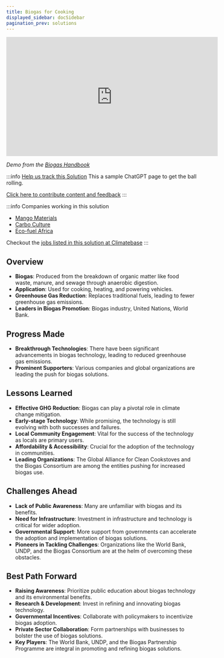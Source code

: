 ```yaml
---
title: Biogas for Cooking
displayed_sidebar: docSidebar
pagination_prev: solutions
---
```

<iframe width="560" height="315" src="https://www.youtube-nocookie.com/embed/ORsAEiT5bdc" title="YouTube video player" frameborder="0" allow="accelerometer; autoplay; clipboard-write; encrypted-media; gyroscope; picture-in-picture; web-share" allowfullscreen></iframe>

*Demo from the [Biogas Handbook](https://turnwasteintoenergy.com/product/biogas-handbook-step-by-step-guide/)*

:::info [Help us track this Solution](contribute)
This a sample ChatGPT page to get the ball rolling.

[Click here to contribute content and feedback](contribute)
:::

:::info Companies working in this solution 
- [Mango Materials](http://mangomaterials.com/)
- [Carbo Culture](https://www.carboculture.com/)
- [Eco-fuel Africa](None)

Checkout the [jobs listed in this solution at Climatebase](https://climatebase.org/jobs?l=&q=&drawdown_solutions=Biogas+for+Cooking)
:::

## Overview

* **Biogas**: Produced from the breakdown of organic matter like food waste, manure, and sewage through anaerobic digestion.
* **Application**: Used for cooking, heating, and powering vehicles.
* **Greenhouse Gas Reduction**: Replaces traditional fuels, leading to fewer greenhouse gas emissions.
* **Leaders in Biogas Promotion**: Biogas industry, United Nations, World Bank.

## Progress Made

* **Breakthrough Technologies**: There have been significant advancements in biogas technology, leading to reduced greenhouse gas emissions.
* **Prominent Supporters**: Various companies and global organizations are leading the push for biogas solutions.

## Lessons Learned

* **Effective GHG Reduction**: Biogas can play a pivotal role in climate change mitigation.
* **Early-stage Technology**: While promising, the technology is still evolving with both successes and failures.
* **Local Community Engagement**: Vital for the success of the technology as locals are primary users.
* **Affordability & Accessibility**: Crucial for the adoption of the technology in communities.
* **Leading Organizations**: The Global Alliance for Clean Cookstoves and the Biogas Consortium are among the entities pushing for increased biogas use.

## Challenges Ahead

* **Lack of Public Awareness**: Many are unfamiliar with biogas and its benefits.
* **Need for Infrastructure**: Investment in infrastructure and technology is critical for wider adoption.
* **Governmental Support**: More support from governments can accelerate the adoption and implementation of biogas solutions.
* **Pioneers in Tackling Challenges**: Organizations like the World Bank, UNDP, and the Biogas Consortium are at the helm of overcoming these obstacles.

## Best Path Forward

* **Raising Awareness**: Prioritize public education about biogas technology and its environmental benefits.
* **Research & Development**: Invest in refining and innovating biogas technology.
* **Governmental Incentives**: Collaborate with policymakers to incentivize biogas adoption.
* **Private Sector Collaboration**: Form partnerships with businesses to bolster the use of biogas solutions.
* **Key Players**: The World Bank, UNDP, and the Biogas Partnership Programme are integral in promoting and refining biogas solutions.